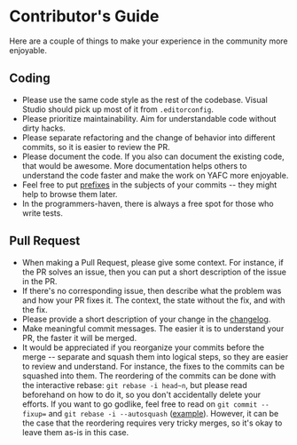 # Contributor's Guide

Here are a couple of things to make your experience in the community more enjoyable. 

## Coding
* Please use the same code style as the rest of the codebase. Visual Studio should pick up most of it from `.editorconfig`. 
* Please prioritize maintainability. Aim for understandable code without dirty hacks.
* Please separate refactoring and the change of behavior into different commits, so it is easier to review the PR.
* Please document the code. If you also can document the existing code, that would be awesome. More documentation helps others to understand the code faster and make the work on YAFC more enjoyable.
* Feel free to put [prefixes](https://www.conventionalcommits.org/en/v1.0.0-beta.2/#summary) in the subjects of your commits -- they might help to browse them later.
* In the programmers-haven, there is always a free spot for those who write tests.

## Pull Request
* When making a Pull Request, please give some context. For instance, if the PR solves an issue, then you can put a short description of the issue in the PR.
* If there's no corresponding issue, then describe what the problem was and how your PR fixes it. The context, the state without the fix, and with the fix.
* Please provide a short description of your change in the [changelog](https://github.com/have-fun-was-taken/yafc-ce/blob/master/changelog.txt).
* Make meaningful commit messages. The easier it is to understand your PR, the faster it will be merged.
* It would be appreciated if you reorganize your commits before the merge -- separate and squash them into logical steps, so they are easier to review and understand. For instance, the fixes to the commits can be squashed into them. The reordering of the commits can be done with the interactive rebase: `git rebase -i head~n`, but please read beforehand on how to do it, so you don't accidentally delete your efforts. If you want to go godlike, feel free to read on `git commit --fixup=` and `git rebase -i --autosquash` ([example](https://stackoverflow.com/questions/3103589/how-can-i-easily-fixup-a-past-commit)). However, it can be the case that the reordering requires very tricky merges, so it's okay to leave them as-is in this case.
